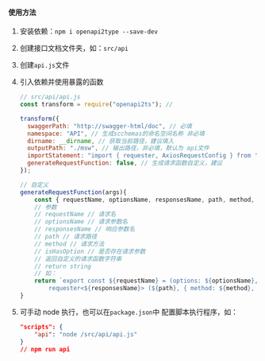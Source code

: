 #### 使用方法

1. 安装依赖：`npm i openapi2type --save-dev`

2. 创建接口文档文件夹，如：`src/api`

3. 创建`api.js`文件

4. 引入依赖并使用暴露的函数

   ```javascript
   // src/api/api.js
   const transform = require("openapi2ts"); //

   transform({
     swaggerPath: "http://swagger-html/doc", // 必填
     namespace: "API", // 生成scchemas的命名空间名称 非必填
     dirname: __dirname, // 获取当前路径，建议填入
     outputPath: "./msw", // 输出路径，非必填，默认为 api文件
     importStatement: "import { requester, AxiosRequestConfig } from './http'", // 引入请求方法和配置类型 必填
     generateRequestFunction: false, // 生成请求函数自定义，建议
   });
   ```

   ```javascript
   // 自定义
   generateRequestFunction(args){
       const { requestName, optionsName, responsesName, path, method, isHasOption } = args
       // 参数
       // requestName // 请求名
       // optionsName // 请求参数名
       // responsesName // 响应参数名
       // path // 请求路径
       // method // 请求方法
       // isHasOption // 是否存在请求参数
       // 返回自定义的请求函数字符串
       // return string
       // 如：
       return `export const ${requestName} = (options: ${optionsName}, config?: AxiosRequestConfig) =>
           requester<${responsesName}> (${path}, { method: ${method}, ...options }, config)`
   }
   ```

5. 可手动 node 执行，也可以在`package.json`中 配置脚本执行程序，如：

   ```json
   "scripts": {
       "api": "node /src/api/api.js"
   }
   // npm run api
   ```
